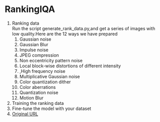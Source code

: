 # RankingIQA
1. Ranking data<br>
Run the script generate_rank_data.py,and get a series of images with low quality.Here are the 12 ways we have prepared<br>
    1. Gaussian noise
    2. Gaussian Blur
    3. Impulse noise
    4. JPEG compression
    5. Non eccentricity pattern noise
    6. Local block-wise distortions of different intensity
    7. ,High frequency noise
    8. Multiplicative Gaussian noise
    9. Color quantization dither
    10. Color aberrations
    11. Quantization noise
    12. Motion Blur
2. Training the ranking data
3. Fine-tune the model with your dataset
4. [Original URL](https://github.com/xialeiliu/RankIQA)
    